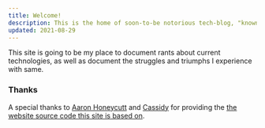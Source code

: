 ```yaml
---
title: Welcome!
description: This is the home of soon-to-be notorious tech-blog, "known" issues.
updated: 2021-08-29
---
```


This site is going to be my place to document rants about current technologies, as well as document the struggles and triumphs I experience with same.

### Thanks 

A special thanks to [Aaron Honeycutt](ahoneycutt.me) and [Cassidy](https://cassidyjames.com/) for providing the [the website source code this site is based on](https://github.com/cassidyjames/cassidyjames.github.io).